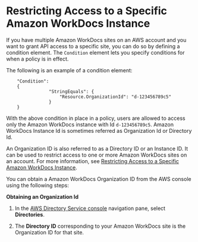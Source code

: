 # Restricting Access to a Specific Amazon WorkDocs Instance<a name="restrict_access"></a>

If you have multiple Amazon WorkDocs sites on an AWS account and you want to grant API access to a specific site, you can do so by defining a condition element\. The `Condition` element lets you specify conditions for when a policy is in effect\.

The following is an example of a condition element:

```
    "Condition": 
    {
                "StringEquals": {
                    "Resource.OrganizationId": "d-123456789c5"
                }
    }
```

With the above condition in place in a policy, users are allowed to access only the Amazon WorkDocs instance with Id `d-123456789c5`\. Amazon WorkDocs Instance Id is sometimes referred as Organization Id or Directory Id\.

An Organization ID is also referred to as a Directory ID or an Instance ID\. It can be used to restrict access to one or more Amazon WorkDocs sites on an account\. For more information, see [Restricting Access to a Specific Amazon WorkDocs Instance](#restrict_access)\.

You can obtain a Amazon WorkDocs Organization ID from the AWS console using the following steps:

**Obtaining an Organization Id**

1. In the [AWS Directory Service console](https://console.aws.amazon.com/directoryservicev2/) navigation pane, select **Directories**\.

1. The **Directory ID** corresponding to your Amazon WorkDocs site is the Organization ID for that site\.